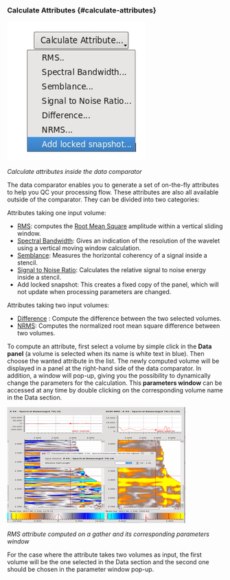 ### Calculate Attributes {#calculate-attributes}

![](/assets/019_data_comparator.png)

_Calculate attributes inside the data comparator_

The data comparator enables you to generate a set of on-the-fly attributes to help you QC your processing flow. These attributes are also all available outside of the comparator. They can be divided into two categories:

Attributes taking one input volume:

* [RMS](/algorithm_documentation/attributes/normalized_rms.md): computes the [Root Mean Square](/algorithm_documentation/attributes/moving_window_statistics.md) amplitude within a vertical sliding window.
* [Spectral Bandwidth](/algorithm_documentation/attributes/moving_window_statistics.md): Gives an indication of the resolution of the wavelet using a vertical moving window calculation.
* [Semblance](/algorithm_documentation/attributes/moving_window_statistics.md): Measures the horizontal coherency of a signal inside a stencil.
* [Signal to Noise Ratio](/algorithm_documentation/attributes/signal_to_noise_ratio.md): Calculates the relative signal to noise energy inside a stencil.
* Add locked snapshot: This creates a fixed copy of the panel, which will not update when processing parameters are changed.

Attributes taking two input volumes:

* [Difference](/algorithm_documentation/attributes/normalized_rms.md) : Compute the difference between the two selected volumes.
* [NRMS](/algorithm_documentation/attributes/normalized_rms.md): Computes the normalized root mean square difference between two volumes.

To compute an attribute, first select a volume by simple click in the **Data panel** \(a volume is selected when its name is white text in blue\). Then choose the wanted attribute in the list. The newly computed volume will be displayed in a panel at the right-hand side of the data comparator. In addition, a window will pop-up, giving you the possibility to dynamically change the parameters for the calculation. This **parameters window** can be accessed at any time by double clicking on the corresponding volume name in the Data section.

![](/assets/020_data_comparator.png)

_RMS attribute computed on a gather and its corresponding parameters window_

For the case where the attribute takes two volumes as input, the first volume will be the one selected in the Data section and the second one should be chosen in the parameter window pop-up.

